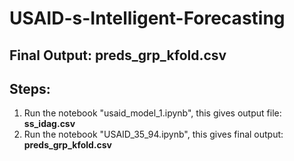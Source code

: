# USAID-s-Intelligent-Forecasting

## Final Output: preds_grp_kfold.csv

## Steps:

1. Run the notebook "usaid_model_1.ipynb", this gives output file: **ss_idag.csv**
2. Run the notebook "USAID_35_94.ipynb", this gives final output: **preds_grp_kfold.csv**


